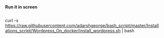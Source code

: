 
**Run it in screen**

```

```
curl -s https://raw.githubusercontent.com/adarshgeorge/bash_script/master/Installations_script/Wordpress_On_docker/install_wordpress.sh | bash
```
